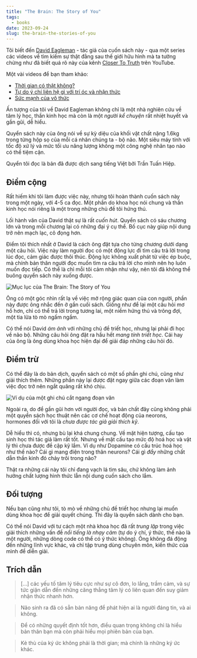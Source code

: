 ```yaml
---
title: "The Brain: The Story of You"
tags:
  - books
date: 2023-09-24
slug: the-brain-the-stories-of-you
---
```

Tôi biết đến [David Eagleman](https://eagleman.com/) - tác giả của cuốn sách này - qua một series các videos về tìm kiếm sự thật đằng sau thế giới hữu hình mà ta tưởng chừng như đã biết quá rõ này của kênh [Closer To Truth](https://www.youtube.com/@CloserToTruthTV) trên YouTube.

Một vài videos để bạn tham khảo:

* [Thời gian có thật không?](https://www.youtube.com/watch?v=G4ihCsAPPXQ)
* [Tự do ý chí liên hệ gì với trí óc và nhận thức](https://www.youtube.com/watch?v=M7wXPij03wQ)
* [Sức mạnh của vô thức](https://www.youtube.com/watch?v=9R9nNBxPfv4)

Ấn tượng của tôi về David Eagleman không chỉ là một nhà nghiên cứu về tâm lý học, thần kinh học mà còn là một _người kể chuyện_ rất nhiệt huyết và gần gũi, dễ hiểu.

Quyển sách này của ông nói về sự kỳ diệu của khối vật chất nặng 1.6kg trong từng hộp sọ của mỗi cá nhân chúng ta - bộ não. Một siêu máy tính với tốc độ xử lý và mức tối ưu năng lượng không một công nghệ nhân tạo nào có thể tiệm cận.

Quyển tôi đọc là bản đã được dịch sang tiếng Việt bởi Trần Tuấn Hiệp.

## Điểm cộng

Rất hiếm khi tôi làm được việc này, nhưng tôi hoàn thành cuốn sách này trong một ngày, với 4-5 ca đọc. Một phần do khoa học nói chung và thần kinh học nói riêng là một trong những chủ đề tôi hứng thú.

Lối hành văn của David thật sự là rất _cuốn hút_. Quyển sách có sáu chương lớn và trong mỗi chương lại có những đại ý cụ thể. Bố cục này giúp nội dung trở nên mạch lạc, cô đọng hơn.

Điểm tôi thích nhất ở David là cách ông đặt tựa cho từng chương dưới dạng một câu hỏi. Việc này làm người đọc có một động lực đi tìm câu trả lời trong lúc đọc, cảm giác được thôi thúc. Động lực không xuất phát từ việc ép buộc, mà chính bản thân người đọc muốn tìm ra câu trả lời cho mình nên họ luôn muốn đọc tiếp. Có thể là chỉ mỗi tôi cảm nhận như vậy, nên tôi đã không thể buông quyển sách này xuống được.

![Mục lục của The Brain: The Story of You](1.avif)

Ông có một góc nhìn rất lạ về việc mở rộng giác quan của con người, phần này được ông nhắc đến ở gần cuối sách. Giống như để lại một câu hỏi mơ hồ hơn, chỉ có thể trả lời trong tương lai, một niềm hứng thú và trông đợi, một tia lửa tò mò ngấm ngầm.

Có thể nói David _ám ảnh_ với những chủ đề triết học, nhưng lại phải đi học về não bộ. Những câu hỏi ông đặt ra hầu hết _mang tính triết học_. Cái hay của ông là ông dùng khoa học hiện đại để giải đáp những câu hỏi đó.

## Điểm trừ

Có thể đây là do bản dịch, quyển sách có một số phần ghi chú, cũng như giải thích thêm. Những phần này lại được đặt ngay giữa các đoạn văn làm việc đọc trở nên ngắt quãng rất khó chịu.

![Ví dụ của một ghi chú cắt ngang đoạn văn](2.avif)

Ngoài ra, do để gần gũi hơn với người đọc, và bản chất đây cũng không phải một quyển sách học thuật nên các cơ chế hoạt động của neorons, hormones đối với tôi là _chưa được tác giả giải thích kỹ_.

Dễ hiểu thì có, nhưng bù lại khá chung chung. Về mặt hiện tượng, cấu tạo sinh học thì tác giả làm rất tốt. Nhưng về mặt cấu tạo mức độ hoá học và vật lý thì chưa được đề cập kỹ lắm. Ví dụ như Dopamine có cấu trúc hoá học như thế nào? Cái gì mang điện trong thân neurons? Cái gì _đẩy_ những chất dẫn thần kinh đó chảy trôi trong não?

Thật ra những cái này tôi chỉ đang vạch lá tìm sâu, chứ không làm ảnh hưởng chất lượng hình thức lẫn nội dung cuốn sách cho lắm.

## Đối tượng

Nếu bạn cũng như tôi, tò mò về những chủ đề triết học nhưng lại muốn dùng khoa học để giải quyết chúng. Thì đây là quyển sách dành cho bạn.

Có thể nói David với tư cách một nhà khoa học đã rất _trung lập_ trong việc giải thích những vấn đề _nổi tiếng là nhạy cảm_ (tự do ý chí, ý thức, thế nào là một người, những dòng code có thể có ý thức không). Ông không đá động đến những lĩnh vực khác, và chỉ tập trung dùng chuyên môn, kiến thức của mình để diễn giải.

## Trích dẫn

> [...] các yếu tố tâm lý tiêu cực như sự cô đơn, lo lắng, trầm cảm, và sự tức giận dẫn đến những căng thẳng tâm lý có liên quan đến suy giảm nhận thức nhanh hơn.

> Não sinh ra đã có sẵn bản năng để phát hiện ai là người đáng tin, và ai không.

> Để có những quyết định tốt hơn, điều quan trọng không chỉ là hiểu bản thân bạn mà còn phải hiểu mọi phiên bản của bạn.

> Kẻ thù của ký ức không phải là thời gian; mà chính là những ký ức khác.

